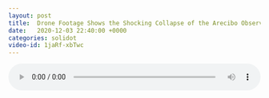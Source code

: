```yaml
---
layout: post
title:  Drone Footage Shows the Shocking Collapse of the Arecibo Observatory
date:   2020-12-03 22:40:00 +0000
categories: solidot
video-id: 1jaRf-xbTwc
---
```


<audio src="/assets/2b79107ef51c181f41ae35bd7a943b8f.mp3" style="width: 100%;" controls></audio>

